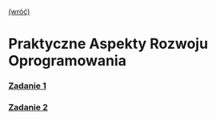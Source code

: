 [(wróć)](../)
# **P**raktyczne **A**spekty **R**ozwoju **O**programowania
### [Zadanie 1](./zad1/)
### [Zadanie 2](./zad2/)